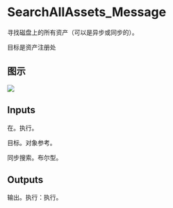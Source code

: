 # SearchAllAssets_Message

寻找磁盘上的所有资产（可以是异步或同步的）。

目标是资产注册处

## 图示

![]($-20221218-18011230.png)

## Inputs

在。执行。

目标。对象参考。

同步搜索。布尔型。 

## Outputs

输出。执行：执行。
